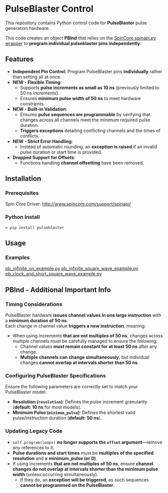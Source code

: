 # PulseBlaster Control

This repository contains Python control code for **PulseBlaster** pulse generation hardware.

This code creates an object **PBInd** that relies on the [SpinCore spinapi.py wrapper](http://www.spincore.com/support/SpinAPI_Python_Wrapper/spinapi.py) to **program individual pulseblaster pins independently**.

## Features
- **Independent Pin Control**: Program PulseBlaster pins **individually** rather than setting all at once.
- **NEW - Flexible Timing**:  
  - Supports **pulse increments as small as 10 ns** (previously limited to 50 ns increments).  
  - Ensures **minimum pulse width of 50 ns** to meet hardware constraints.  
- **NEW - Built-in Validation**:  
  - Ensures **pulse sequences are programmable** by verifying that changes across all channels meet the minimum required pulse duration.  
  - **Triggers exceptions** detailing conflicting channels and the times of conflicts.  
- **NEW - Strict Error Handling**:  
  - Instead of automatic rounding, an **exception is raised** if an invalid pulse duration or start time is provided.
- **Dropped Support for Offsets**:  
  - Functions handling **channel offsetting** have been removed.

## Installation

### Prerequisites

Spin Core Driver: http://www.spincore.com/support/spinapi/

### Python Install

```
> pip install pulseblaster
```

## Usage

### Examples

[pb_infinite_on_example.py](pb_infinite_on_example.py)
[pb_infinite_square_wave_example.py](pb_infinite_square_wave_example.py)
[pb_clock_and_short_square_wave_example.py](pb_clock_and_short_square_wave_example.py)

## PBInd - Additional Important Info

### Timing Considerations
PulseBlaster hardware **issues channel values in one large instruction** with a **minimum duration of 50 ns**.  
Each change in channel value **triggers a new instruction**, meaning:
- When using increments **that are not multiples of 50 ns**, changes across multiple channels must be carefully managed to ensure the following:
  - Channel values **must remain constant for at least 50 ns** after any change.
  - **Multiple channels can change simultaneously**, but individual changes **cannot overlap at intervals shorter than 50 ns**.

### Configuring PulseBlaster Specifications
Ensure the following parameters are correctly set to match your PulseBlaster model:
- **Resolution (`resolution`)**: Defines the pulse increment granularity (**default: 10 ns** for most models).
- **Minimum Pulse (`minimum_pulse`)**: Defines the shortest valid pulse/instruction duration (**default: 50 ns**).

### Updating Legacy Code
- `self.program(loops)` **no longer supports the `offset` argument**—remove any references to it.
- **Pulse durations and start times** must be **multiples of the specified resolution** and **≥ minimum_pulse (or 0)**.
- If using increments **that are not multiples of 50 ns**, ensure **channel changes do not overlap at intervals shorter than the minimum pulse width** (unless occurring simultaneously).  
  - If they do, an **exception will be triggered**, as such sequences **cannot be programmed on the PulseBlaster**.